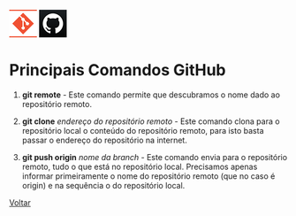 ![Logo do Git](./../Imagens/icoGit.png) ![Logo do GitHub](./../Imagens/icoGitHub.png)

# Principais Comandos GitHub

1. **git remote** - Este comando permite que descubramos o nome dado ao repositório remoto.  

2. **git clone** _endereço do repositório remoto_ - Este comando clona para o repositório local o conteúdo do repositório remoto, para isto basta passar o endereço do repositório na internet.  

3. **git push origin** _nome da branch_ - Este comando envia para o repositório remoto, tudo o que está no repositório local. Precisamos apenas informar primeiramente o nome do repositório remoto (que no caso é origin) e na sequência o do repositório local.  

[Voltar](./../README.md)
 


 